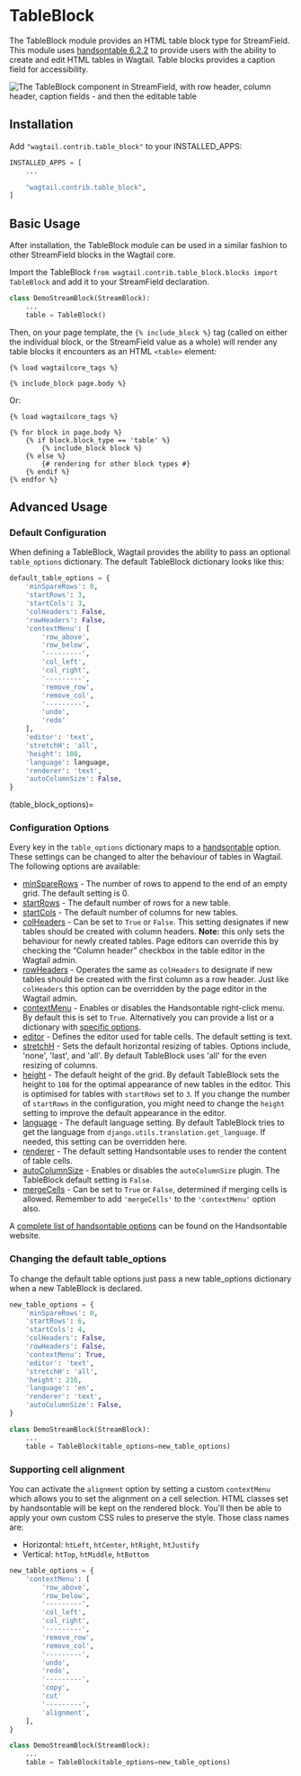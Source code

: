 # TableBlock

The TableBlock module provides an HTML table block type for StreamField. This module uses [handsontable 6.2.2](https://handsontable.com/) to provide users with the ability to create and edit HTML tables in Wagtail. Table blocks provides a caption field for accessibility.

![The TableBlock component in StreamField, with row header, column header, caption fields - and then the editable table](../../_static/images/screen40_table_block.png)

## Installation

Add `"wagtail.contrib.table_block"` to your INSTALLED_APPS:

```python
INSTALLED_APPS = [
    ...

    "wagtail.contrib.table_block",
]
```

## Basic Usage

After installation, the TableBlock module can be used in a similar fashion to other StreamField blocks in the Wagtail core.

Import the TableBlock `from wagtail.contrib.table_block.blocks import TableBlock` and add it to your StreamField declaration.

```python
class DemoStreamBlock(StreamBlock):
    ...
    table = TableBlock()
```

Then, on your page template, the `{% include_block %}` tag (called on either the individual block, or the StreamField value as a whole) will render any table blocks it encounters as an HTML `<table>` element:

```html+django
{% load wagtailcore_tags %}

{% include_block page.body %}
```

Or:

```html+django
{% load wagtailcore_tags %}

{% for block in page.body %}
    {% if block.block_type == 'table' %}
        {% include_block block %}
    {% else %}
        {# rendering for other block types #}
    {% endif %}
{% endfor %}
```

## Advanced Usage

### Default Configuration

When defining a TableBlock, Wagtail provides the ability to pass an optional `table_options` dictionary. The default TableBlock dictionary looks like this:

```python
default_table_options = {
    'minSpareRows': 0,
    'startRows': 3,
    'startCols': 3,
    'colHeaders': False,
    'rowHeaders': False,
    'contextMenu': [
        'row_above',
        'row_below',
        '---------',
        'col_left',
        'col_right',
        '---------',
        'remove_row',
        'remove_col',
        '---------',
        'undo',
        'redo'
    ],
    'editor': 'text',
    'stretchH': 'all',
    'height': 108,
    'language': language,
    'renderer': 'text',
    'autoColumnSize': False,
}
```

(table_block_options)=

### Configuration Options

Every key in the `table_options` dictionary maps to a [handsontable](https://handsontable.com/) option. These settings can be changed to alter the behaviour of tables in Wagtail. The following options are available:

-   [minSpareRows](https://handsontable.com/docs/6.2.2/Options.html#minSpareRows) - The number of rows to append to the end of an empty grid. The default setting is 0.
-   [startRows](https://handsontable.com/docs/6.2.2/Options.html#startRows) - The default number of rows for a new table.
-   [startCols](https://handsontable.com/docs/6.2.2/Options.html#startCols) - The default number of columns for new tables.
-   [colHeaders](https://handsontable.com/docs/6.2.2/Options.html#colHeaders) - Can be set to `True` or `False`. This setting designates if new tables should be created with column headers. **Note:** this only sets the behaviour for newly created tables. Page editors can override this by checking the “Column header” checkbox in the table editor in the Wagtail admin.
-   [rowHeaders](https://handsontable.com/docs/6.2.2/Options.html#rowHeaders) - Operates the same as `colHeaders` to designate if new tables should be created with the first column as a row header. Just like `colHeaders` this option can be overridden by the page editor in the Wagtail admin.
-   [contextMenu](https://handsontable.com/docs/6.2.2/Options.html#contextMenu) - Enables or disables the Handsontable right-click menu. By default this is set to `True`. Alternatively you can provide a list or a dictionary with [specific options](https://handsontable.com/docs/6.2.2/demo-context-menu.html#page-specific).
-   [editor](https://handsontable.com/docs/6.2.2/Options.html#editor) - Defines the editor used for table cells. The default setting is text.
-   [stretchH](https://handsontable.com/docs/6.2.2/Options.html#stretchH) - Sets the default horizontal resizing of tables. Options include, 'none', 'last', and 'all'. By default TableBlock uses 'all' for the even resizing of columns.
-   [height](https://handsontable.com/docs/6.2.2/Options.html#height) - The default height of the grid. By default TableBlock sets the height to `108` for the optimal appearance of new tables in the editor. This is optimised for tables with `startRows` set to `3`. If you change the number of `startRows` in the configuration, you might need to change the `height` setting to improve the default appearance in the editor.
-   [language](https://handsontable.com/docs/6.2.2/Options.html#language) - The default language setting. By default TableBlock tries to get the language from `django.utils.translation.get_language`. If needed, this setting can be overridden here.
-   [renderer](https://handsontable.com/docs/6.2.2/Options.html#renderer) - The default setting Handsontable uses to render the content of table cells.
-   [autoColumnSize](https://handsontable.com/docs/6.2.2/Options.html#autoColumnSize) - Enables or disables the `autoColumnSize` plugin. The TableBlock default setting is `False`.
-   [mergeCells](https://handsontable.com/docs/6.2.0/Options.html#mergeCells) - Can be set to `True` or `False`, determined if merging cells is allowed. Remember to add `'mergeCells'` to the `'contextMenu'` option also.

A [complete list of handsontable options](https://handsontable.com/docs/6.2.2/Options.html) can be found on the Handsontable website.

### Changing the default table_options

To change the default table options just pass a new table_options dictionary when a new TableBlock is declared.

```python
new_table_options = {
    'minSpareRows': 0,
    'startRows': 6,
    'startCols': 4,
    'colHeaders': False,
    'rowHeaders': False,
    'contextMenu': True,
    'editor': 'text',
    'stretchH': 'all',
    'height': 216,
    'language': 'en',
    'renderer': 'text',
    'autoColumnSize': False,
}

class DemoStreamBlock(StreamBlock):
    ...
    table = TableBlock(table_options=new_table_options)
```

### Supporting cell alignment

You can activate the `alignment` option by setting a custom `contextMenu` which allows you to set the alignment on a cell selection.
HTML classes set by handsontable will be kept on the rendered block. You'll then be able to apply your own custom CSS rules to preserve the style. Those class names are:

-   Horizontal: `htLeft`, `htCenter`, `htRight`, `htJustify`
-   Vertical: `htTop`, `htMiddle`, `htBottom`

```python
new_table_options = {
    'contextMenu': [
        'row_above',
        'row_below',
        '---------',
        'col_left',
        'col_right',
        '---------',
        'remove_row',
        'remove_col',
        '---------',
        'undo',
        'redo',
        '---------',
        'copy',
        'cut'
        '---------',
        'alignment',
    ],
}

class DemoStreamBlock(StreamBlock):
    ...
    table = TableBlock(table_options=new_table_options)
```
